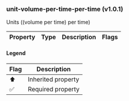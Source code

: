 ### unit-volume-per-time-per-time (v1.0.1)
Units ((volume per time) per time)

| Property | Type | Description | Flags |
|---|---|---|---|


#### Legend

| Flag | Description |
| --- | --- |
| ⬆️ | Inherited property |
| ✅ | Required property |

